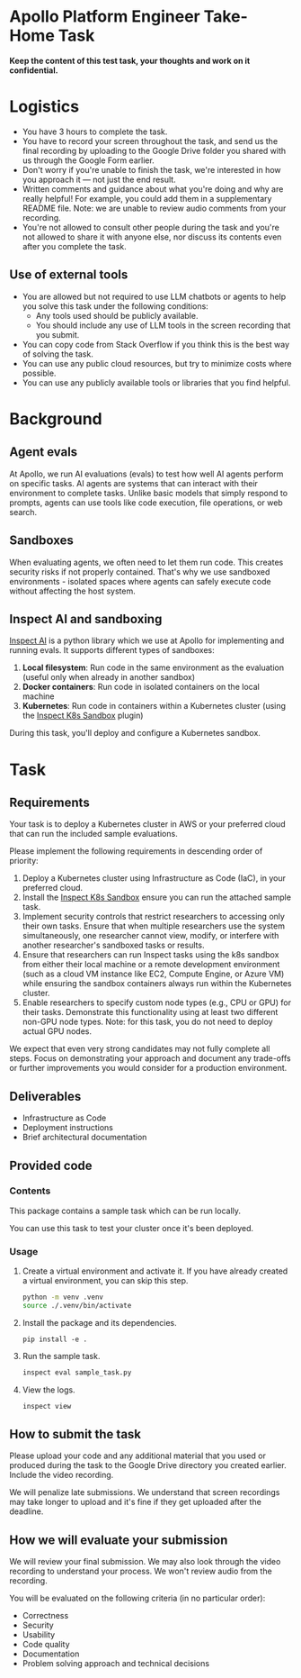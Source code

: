 # Apollo Platform Engineer Take-Home Task

**Keep the content of this test task, your thoughts and work on it confidential.**

# Logistics

* You have 3 hours to complete the task.  
* You have to record your screen throughout the task, and send us the final recording by uploading to the Google Drive folder you shared with us through the Google Form earlier.  
* Don't worry if you're unable to finish the task, we're interested in how you approach it — not just the end result.  
* Written comments and guidance about what you're doing and why are really helpful\! For example, you could add them in a supplementary README file. Note: we are unable to review audio comments from your recording.
* You're not allowed to consult other people during the task and you're not allowed to share it with anyone else, nor discuss its contents even after you complete the task.

## Use of external tools

* You are allowed but not required to use LLM chatbots or agents to help you solve this task under the following conditions:  
  * Any tools used should be publicly available.  
  * You should include any use of LLM tools in the screen recording that you submit.  
* You can copy code from Stack Overflow if you think this is the best way of solving the task.  
* You can use any public cloud resources, but try to minimize costs where possible.  
* You can use any publicly available tools or libraries that you find helpful.

# Background

## Agent evals

At Apollo, we run AI evaluations (evals) to test how well AI agents perform on specific tasks. AI agents are systems that can interact with their environment to complete tasks. Unlike basic models that simply respond to prompts, agents can use tools like code execution, file operations, or web search.

## Sandboxes
When evaluating agents, we often need to let them run code. This creates security risks if not properly contained. That's why we use sandboxed environments - isolated spaces where agents can safely execute code without affecting the host system.

## Inspect AI and sandboxing

[Inspect AI](https://inspect.aisi.org.uk/) is a python library which we use at Apollo for implementing and running evals. It supports different types of sandboxes:

1. **Local filesystem**: Run code in the same environment as the evaluation (useful only when already in another sandbox)
2. **Docker containers**: Run code in isolated containers on the local machine
3. **Kubernetes**: Run code in containers within a Kubernetes cluster (using the [Inspect K8s Sandbox](https://github.com/UKGovernmentBEIS/inspect_k8s_sandbox) plugin)

During this task, you'll deploy and configure a Kubernetes sandbox.

# Task

## Requirements

Your task is to deploy a Kubernetes cluster in AWS or your preferred cloud that can run the included sample evaluations.

Please implement the following requirements in descending order of priority:

1. Deploy a Kubernetes cluster using Infrastructure as Code (IaC), in your preferred cloud.
2. Install the [Inspect K8s Sandbox](https://github.com/UKGovernmentBEIS/inspect_k8s_sandbox) ensure you can run the attached sample task.
3. Implement security controls that restrict researchers to accessing only their own tasks. Ensure that when multiple researchers use the system simultaneously, one researcher cannot view, modify, or interfere with another researcher's sandboxed tasks or results.
4. Ensure that researchers can run Inspect tasks using the k8s sandbox from either their local machine or a remote development environment (such as a cloud VM instance like EC2, Compute Engine, or Azure VM) while ensuring the sandbox containers always run within the Kubernetes cluster.
5. Enable researchers to specify custom node types (e.g., CPU or GPU) for their tasks. Demonstrate this functionality using at least two different non-GPU node types. Note: for this task, you do not need to deploy actual GPU nodes.

We expect that even very strong candidates may not fully complete all steps. Focus on demonstrating your approach and document any trade-offs or further improvements you would consider for a production environment.

## Deliverables

* Infrastructure as Code
* Deployment instructions
* Brief architectural documentation

## Provided code

### Contents
This package contains a sample task which can be run locally.

You can use this task to test your cluster once it's been deployed.

### Usage

1. Create a virtual environment and activate it. If you have already created a virtual environment, you can skip this step.
   ```bash
   python -m venv .venv
   source ./.venv/bin/activate
   ```

2. Install the package and its dependencies.
   ```
   pip install -e .
   ```

3. Run the sample task.
   ```bash
   inspect eval sample_task.py
   ```

4. View the logs.
   ```bash
   inspect view
   ```


## How to submit the task

Please upload your code and any additional material that you used or produced during the task to the Google Drive directory you created earlier. Include the video recording.

We will penalize late submissions. We understand that screen recordings may take longer to upload and it's fine if they get uploaded after the deadline.

## How we will evaluate your submission

We will review your final submission. We may also look through the video recording to understand your process. We won't review audio from the recording.

You will be evaluated on the following criteria (in no particular order):

* Correctness
* Security
* Usability
* Code quality
* Documentation
* Problem solving approach and technical decisions
